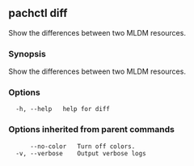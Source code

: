## pachctl diff

Show the differences between two MLDM resources.

### Synopsis

Show the differences between two MLDM resources.

### Options

```
  -h, --help   help for diff
```

### Options inherited from parent commands

```
      --no-color   Turn off colors.
  -v, --verbose    Output verbose logs
```

